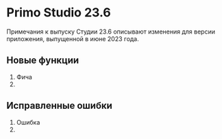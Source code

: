 # Primo Studio 23.6
Примечания к выпуску Студии 23.6 описывают изменения для версии приложения, выпущенной в июне 2023 года.

## Новые функции 
1. Фича
1. 


## Исправленные ошибки
1. Ошибка
1. 


